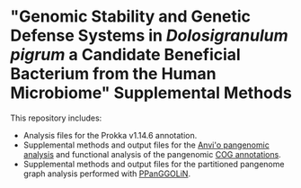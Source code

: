 # "Genomic Stability and Genetic Defense Systems in *Dolosigranulum pigrum* a Candidate Beneficial Bacterium from the Human Microbiome" Supplemental Methods

This repository includes:

-   Analysis files for the Prokka v1.14.6 annotation.
-   Supplemental methods and output files for the [Anvi'o pangenomic analysis]() and functional analysis of the pangenomic [COG annotations]().
-   Supplemental methods and output files for the partitioned pangenome graph analysis performed with [PPanGGOLiN]().
